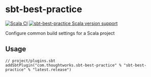 # sbt-best-practice

[![Scala CI](https://github.com/ThoughtWorksInc/sbt-best-practice/actions/workflows/scala.yml/badge.svg)](https://github.com/ThoughtWorksInc/sbt-best-practice/actions/workflows/scala.yml)
[![sbt-best-practice Scala version support](https://index.scala-lang.org/thoughtworksinc/sbt-best-practice/sbt-best-practice/latest.svg)](https://index.scala-lang.org/thoughtworksinc/sbt-best-practice/sbt-best-practice)

Configure common build settings for a Scala project

## Usage

```
// project/plugins.sbt
addSbtPlugin("com.thoughtworks.sbt-best-practice" % "sbt-best-practice" % "latest.release")
```
